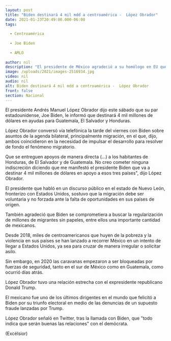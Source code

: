 ```yaml
---
layout: post
title: "Biden destinará 4 mil mdd a centroamérica -  López Obrador"
date: 2021-01-23T20:49:00.000-06:00
tags:
  
  - Centroamérica
  
  - Joe Biden
  
  - AMLO
  
author: nil
description: "El presidente de México agradeció a su homólogo en EU que se comprometiera a buscar la regularización de millones de migrantes sin papeles"
image: /uploads/2021/images-2516934.jpg
video: nil
audio: nil
alt: Biden destinará 4 mil mdd a centroamérica -  López Obrador
front: false
section: Nacional
---
```


El presidente Andrés Manuel López Obrador dijo este sábado que su par estadounidense, Joe Biden, le informó que destinará 4 mil millones de dólares en ayudas para Guatemala, El Salvador y Honduras.

López Obrador conversó vía telefónica la tarde del viernes con Biden sobre asuntos de la agenda bilateral, principalmente migración, en el que, dijo, ambos coincidieron en la necesidad de impulsar el desarrollo para resolver de fondo el fenómeno migratorio.

Que se entreguen apoyos de manera directa (...) a los habitantes de Honduras, de El Salvador y de Guatemala. No creo cometer ninguna indiscreción diciendo que me manifestó el presidente Biden que va a destinar 4 mil millones de dólares en apoyo a esos tres países", dijo López Obrador.

El presidente que habló en un discurso público en el estado de Nuevo León, fronterizo con Estados Unidos, sostuvo que la migración debe ser voluntaria y no forzada ante la falta de oportunidades en sus países de origen.

También agradeció que Biden se comprometiera a buscar la regularización de millones de migrantes sin papeles, entre ellos una importante cantidad de mexicanos.

Desde 2018, miles de centroamericanos que huyen de la pobreza y la violencia en sus países se han lanzado a recorrer México en un intento de llegar a Estados Unidos, ya sea para cruzar de manera irregular o solicitar asilo.

Sin embargo, en 2020 las caravanas empezaron a ser bloqueadas por fuerzas de seguridad, tanto en el sur de México como en Guatemala, como ocurrió días atrás.

López Obrador tuvo una relación estrecha con el expresidente republicano Donald Trump.

El mexicano fue uno de los últimos dirigentes en el mundo que felicitó a Biden por su triunfo electoral en medio de las denuncias de un supuesto fraude lanzadas por Trump.

López Obrador señaló en Twitter, tras la llamada con Biden, que "todo indica que serán buenas las relaciones" con el demócrata.

(Excélsior)